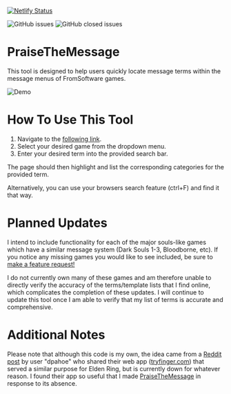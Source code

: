 [![Netlify Status](https://api.netlify.com/api/v1/badges/0e64092b-b947-49a5-add2-15090438ad58/deploy-status)](https://app.netlify.com/sites/praisethemessage/deploys)

![GitHub issues](https://img.shields.io/github/issues/mediumbob/PraiseTheMessage)
![GitHub closed issues](https://img.shields.io/github/issues-closed/mediumbob/PraiseTheMessage?label=%20&color=green)

# PraiseTheMessage
This tool is designed to help users quickly locate message terms within the message menus of FromSoftware games.

![Demo](https://github.com/MediumBob/PraiseTheMessage/blob/main/assets/images/PTM_Demo.gif)


# How To Use This Tool
1. Navigate to the [following link](https://praisethemessage.netlify.app/).
2. Select your desired  game from the dropdown menu.
3. Enter your desired term into the provided search bar. 

The page should then highlight and list the corresponding categories for the provided term. 

Alternatively, you can use your browsers search feature (ctrl+F) and find it that way. 

# Planned Updates
I intend to include functionality for each of the major souls-like games which have a similar message system (Dark Souls 1-3, Bloodborne, etc). If you notice any missing games you would like to see included, be sure to [make a feature request!](https://github.com/MediumBob/PraiseTheMessage/issues/new?assignees=&labels=&projects=&template=feature_request.md&title=)

I do not currently own many of these games and am therefore unable to directly verify the accuracy of the terms/template lists that I find online, which complicates the completion of these updates. I will continue to update this tool once I am able to verify that my list of terms is accurate and comprehensive.

# Additional Notes
Please note that although this code is my own, the idea came from a [Reddit post](https://www.reddit.com/r/Eldenring/comments/thsfju/i_created_a_web_app_to_easily_find_a_message_term/) by user "dpahoe" who shared their web app ([tryfinger.com](https://www.tryfinger.com/)) that served a similar purpose for Elden Ring, but is currently down for whatever reason. I found their app so useful that I made [PraiseTheMessage](https://praisethemessage.netlify.app/) in response to its absence.
